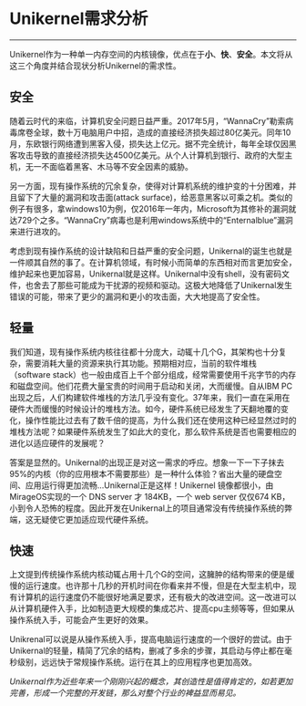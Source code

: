 ﻿# Unikernel需求分析



---
Unikernel作为一种单一内存空间的内核镜像，优点在于**小**、**快**、**安全**。本文将从这三个角度并结合现状分析Unikernel的需求性。

## 安全  
  随着云时代的来临，计算机安全问题日益严重。2017年5月，“WannaCry”勒索病毒席卷全球，数十万电脑用户中招，造成的直接经济损失超过80亿美元。同年10月，东欧银行网络遭到黑客入侵，损失达上亿元。据不完全统计，每年全球仅因黑客攻击导致的直接经济损失达4500亿美元。从个人计算机到银行、政府的大型主机，无一不面临着黑客、木马等不安全因素的威胁。  
  
  另一方面，现有操作系统的冗余复杂，使得对计算机系统的维护变的十分困难，并且留下了大量的漏洞和攻击面(attack surface)，给恶意黑客以可乘之机。类似的例子有很多，拿windows10为例，仅2016年一年内，Microsoft为其修补的漏洞就达729个之多。“WannaCry”病毒也是利用windows系统中的“Enternalblue”漏洞来进行进攻的。  
  
  考虑到现有操作系统的设计缺陷和日益严重的安全问题，Unikernal的诞生也就是一件顺其自然的事了。在计算机领域，有时候小而简单的东西相对而言更加安全，维护起来也更加容易，Unikernal就是这样。Unikernal中没有shell，没有密码文件，也舍去了那些可能成为干扰源的视频和驱动。这极大地降低了Unikernal发生错误的可能，带来了更少的漏洞和更小的攻击面，大大地提高了安全性。
  
  
## 轻量  
  
  我们知道，现有操作系统内核往往都十分庞大，动辄十几个G，其架构也十分复杂，需要消耗大量的资源来执行其功能。预期相对应，当前的软件堆栈（software stack）也一般由成百上千个部分组成，经常需要使用千兆字节的内存和磁盘空间。他们花费大量宝贵的时间用于启动和关闭，大而缓慢。自从IBM PC出现之后，人们构建软件堆栈的方法几乎没有变化。37年来，我们一直在采用在硬件大而缓慢的时候设计的堆栈方法。如今，硬件系统已经发生了天翻地覆的变化，操作性能比过去有了数千倍的提高，为什么我们还在使用这种已经显然过时的堆栈方法呢？如果硬件系统发生了如此大的变化，那么软件系统是否也需要相应的进化以适应硬件的发展呢？  
  
  答案是显然的。Unikernal的出现正是对这一需求的呼应。想象一下一下子抹去95%的内核（你的应用根本不需要那些）是一种什么体验？省出大量的硬盘空间、应用运行得更加流畅...Unikernal正是这样！Unikernel 镜像都很小，由 MirageOS实现的一个 DNS server 才 184KB，一个 web server 仅仅674 KB，小到令人恐怖的程度。因此开发在Unikernal上的项目通常没有传统操作系统的弊端，这无疑使它更加适应现代硬件系统。  
  

## 快速  
  上文提到传统操作系统内核动辄占用十几个G的空间，这臃肿的结构带来的便是缓慢的运行速度。也许那十几秒的开机时间在你看来并不慢，但是在大型主机中，现有计算机的运行速度仍不能很好地满足要求，还有极大的改进空间。这一改进可以从计算机硬件入手，比如制造更大规模的集成芯片、提高cpu主频等等，但如果从操作系统入手，可能会产生更好的效果。  
  
  Unikrenal可以说是从操作系统入手，提高电脑运行速度的一个很好的尝试。由于Unikernal的轻量，精简了冗余的结构，删减了多余的步骤，其启动与停止都在毫秒级别，远远快于常规操作系统。运行在其上的应用程序也更加高效。
  
  
*Unikernal作为近些年来一个刚刚兴起的概念，其创造性是值得肯定的，如若更加完善，形成一个完整的开发链，那么对整个行业的裨益显而易见。*